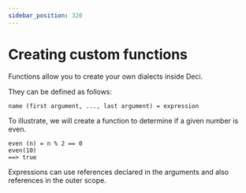 ```yaml
---
sidebar_position: 320
---
```


# Creating custom functions

Functions allow you to create your own dialects inside Deci.

They can be defined as follows:

`name (first argument, ..., last argument) = expression`

To illustrate, we will create a function to determine if a given number is even.

```deci live
even (n) = n % 2 == 0
even(10)
==> true
```

Expressions can use references declared in the arguments and also references in the outer scope.
